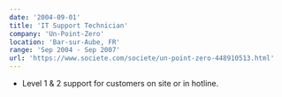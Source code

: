 ```yaml
---
date: '2004-09-01'
title: 'IT Support Technician'
company: 'Un-Point-Zero'
location: 'Bar-sur-Aube, FR'
range: 'Sep 2004 - Sep 2007'
url: 'https://www.societe.com/societe/un-point-zero-448910513.html'
---
```


- Level 1 & 2 support for customers on site or in hotline.
